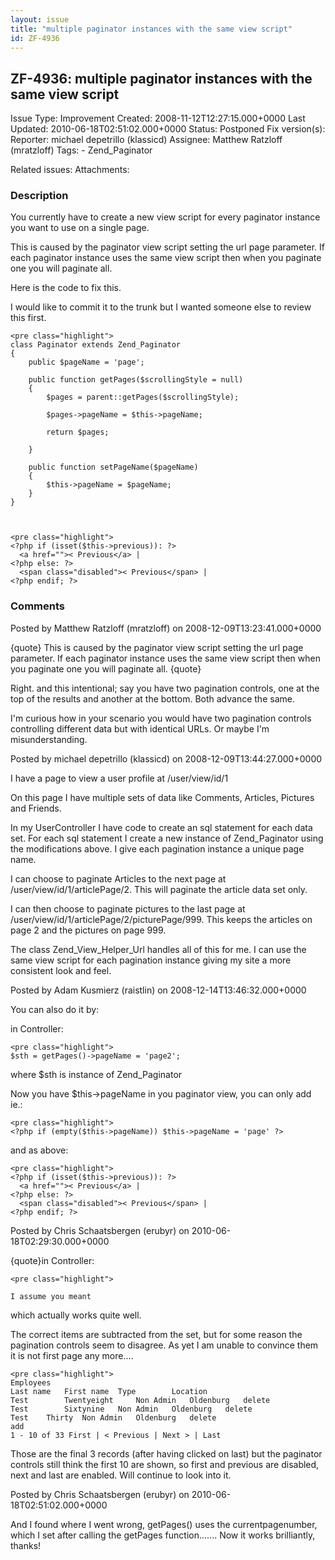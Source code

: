 ```yaml
---
layout: issue
title: "multiple paginator instances with the same view script"
id: ZF-4936
---
```


ZF-4936: multiple paginator instances with the same view script
---------------------------------------------------------------

 Issue Type: Improvement Created: 2008-11-12T12:27:15.000+0000 Last Updated: 2010-06-18T02:51:02.000+0000 Status: Postponed Fix version(s): 
 Reporter:  michael depetrillo (klassicd)  Assignee:  Matthew Ratzloff (mratzloff)  Tags: - Zend\_Paginator
 
 Related issues: 
 Attachments: 
### Description

You currently have to create a new view script for every paginator instance you want to use on a single page.

This is caused by the paginator view script setting the url page parameter. If each paginator instance uses the same view script then when you paginate one you will paginate all.

Here is the code to fix this.

I would like to commit it to the trunk but I wanted someone else to review this first.

 
    <pre class="highlight">
    class Paginator extends Zend_Paginator
    {
        public $pageName = 'page';
        
        public function getPages($scrollingStyle = null)
        {
            $pages = parent::getPages($scrollingStyle);
            
            $pages->pageName = $this->pageName;
            
            return $pages;
            
        }
        
        public function setPageName($pageName)
        {
            $this->pageName = $pageName;
        }
    }


 
    <pre class="highlight">
    <?php if (isset($this->previous)): ?> 
      <a href="">< Previous</a> | 
    <?php else: ?> 
      <span class="disabled">< Previous</span> | 
    <?php endif; ?> 


 

 

### Comments

Posted by Matthew Ratzloff (mratzloff) on 2008-12-09T13:23:41.000+0000

{quote} This is caused by the paginator view script setting the url page parameter. If each paginator instance uses the same view script then when you paginate one you will paginate all. {quote}

Right. and this intentional; say you have two pagination controls, one at the top of the results and another at the bottom. Both advance the same.

I'm curious how in your scenario you would have two pagination controls controlling different data but with identical URLs. Or maybe I'm misunderstanding.

 

 

Posted by michael depetrillo (klassicd) on 2008-12-09T13:44:27.000+0000

I have a page to view a user profile at /user/view/id/1

On this page I have multiple sets of data like Comments, Articles, Pictures and Friends.

In my UserController I have code to create an sql statement for each data set. For each sql statement I create a new instance of Zend\_Paginator using the modifications above. I give each pagination instance a unique page name.

I can choose to paginate Articles to the next page at /user/view/id/1/articlePage/2. This will paginate the article data set only.

I can then choose to paginate pictures to the last page at /user/view/id/1/articlePage/2/picturePage/999. This keeps the articles on page 2 and the pictures on page 999.

The class Zend\_View\_Helper\_Url handles all of this for me. I can use the same view script for each pagination instance giving my site a more consistent look and feel.

 

 

Posted by Adam Kusmierz (raistlin) on 2008-12-14T13:46:32.000+0000

You can also do it by:

in Controller:

 
    <pre class="highlight">
    $sth = getPages()->pageName = 'page2';


where $sth is instance of Zend\_Paginator

Now you have $this->pageName in you paginator view, you can only add ie.:

 
    <pre class="highlight">
    <?php if (empty($this->pageName)) $this->pageName = 'page' ?>


and as above:

 
    <pre class="highlight">
    <?php if (isset($this->previous)): ?> 
      <a href="">< Previous</a> | 
    <?php else: ?> 
      <span class="disabled">< Previous</span> | 
    <?php endif; ?>


 

 

Posted by Chris Schaatsbergen (erubyr) on 2010-06-18T02:29:30.000+0000

{quote}in Controller:

 
    <pre class="highlight">
    
    I assume you meant


which actually works quite well.

The correct items are subtracted from the set, but for some reason the pagination controls seem to disagree. As yet I am unable to convince them it is not first page any more....

 
    <pre class="highlight">
    Employees
    Last name   First name  Type        Location
    Test        Twentyeight     Non Admin   Oldenburg   delete
    Test        Sixtynine   Non Admin   Oldenburg   delete
    Test    Thirty  Non Admin   Oldenburg   delete
    add
    1 - 10 of 33 First | < Previous | Next > | Last


Those are the final 3 records (after having clicked on last) but the paginator controls still think the first 10 are shown, so first and previous are disabled, next and last are enabled. Will continue to look into it.

 

 

Posted by Chris Schaatsbergen (erubyr) on 2010-06-18T02:51:02.000+0000

And I found where I went wrong, getPages() uses the currentpagenumber, which I set after calling the getPages function....... Now it works brilliantly, thanks!

 

 
